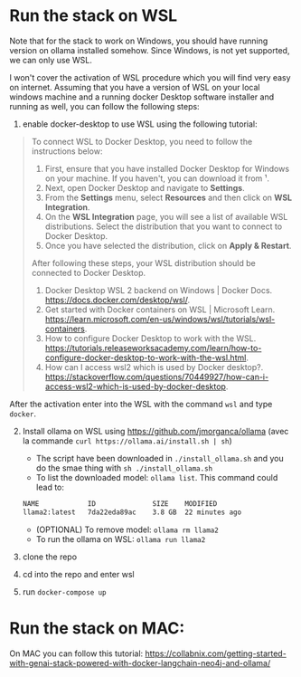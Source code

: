 # Run the stack on WSL

Note that for the stack to work on Windows, you should have running version on ollama installed somehow. Since Windows, is not yet supported, we can only use WSL.

I won't cover the activation of WSL procedure which you will find very easy on internet. Assuming that you have a version of WSL on your local windows machine and a running docker Desktop software installer and running as well, you can follow the following steps:

1. enable docker-desktop to use WSL using the following tutorial:

>To connect WSL to Docker Desktop, you need to follow the instructions below:
>
>1. First, ensure that you have installed Docker Desktop for Windows on your machine. If you haven't, you can download it from ¹.
>2. Next, open Docker Desktop and navigate to **Settings**.
>3. From the **Settings** menu, select **Resources** and then click on **WSL Integration**.
>4. On the **WSL Integration** page, you will see a list of available WSL distributions. Select the distribution that you want to connect to Docker Desktop.
>5. Once you have selected the distribution, click on **Apply & Restart**.
>
>After following these steps, your WSL distribution should be connected to Docker Desktop.
>
>
>1.  Docker Desktop WSL 2 backend on Windows | Docker Docs. https://docs.docker.com/desktop/wsl/.
>2. Get started with Docker containers on WSL | Microsoft Learn. https://learn.microsoft.com/en-us/windows/wsl/tutorials/wsl-containers.
>3. How to configure Docker Desktop to work with the WSL. https://tutorials.releaseworksacademy.com/learn/how-to-configure-docker-desktop-to-work-with-the-wsl.html.
>4. How can I access wsl2 which is used by Docker desktop?. https://stackoverflow.com/questions/70449927/how-can-i-access-wsl2-which-is-used-by-docker-desktop.

After the activation enter into the WSL with the command `wsl` and type `docker`.

2. Install ollama on WSL using https://github.com/jmorganca/ollama (avec la commande `curl https://ollama.ai/install.sh | sh`)
    - The script have been downloaded in `./install_ollama.sh` and you do the smae thing with `sh ./install_ollama.sh`
    - To list the downloaded model: `ollama list`. This command could lead to:
    ```sh
    NAME            ID              SIZE    MODIFIED       
    llama2:latest   7da22eda89ac    3.8 GB  22 minutes ago
    ```
    - (OPTIONAL) To remove model: `ollama rm llama2`
    - To run the ollama on WSL: `ollama run llama2`

3. clone the repo
4. cd into the repo and enter wsl
5. run `docker-compose up`

# Run the stack on MAC:

On MAC you can follow this tutorial: https://collabnix.com/getting-started-with-genai-stack-powered-with-docker-langchain-neo4j-and-ollama/